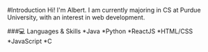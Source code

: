 #Introduction
Hi! I'm Albert. I am currently majoring in CS at Purdue University, with an interest in web development.

###💻 Languages & Skills
*Java
*Python
*ReactJS
*HTML/CSS
*JavaScript
*C


